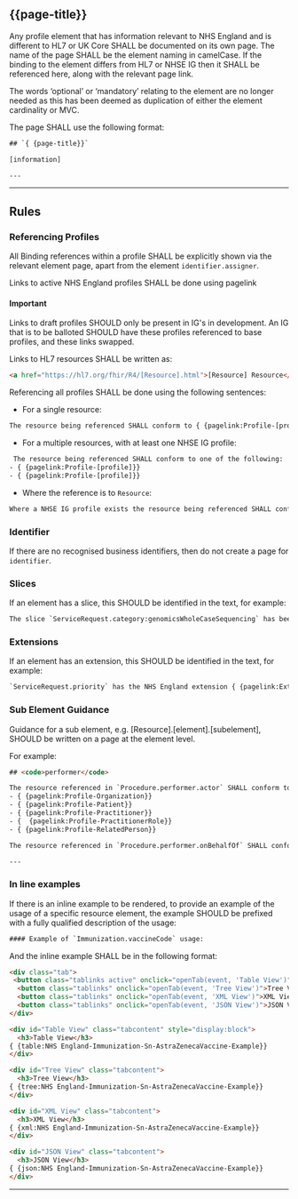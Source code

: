 ## {{page-title}}

Any profile element that has information relevant to NHS England and is different to HL7 or UK Core SHALL be documented on its own page. The name of the page SHALL be the element naming in camelCase. If the binding to the element differs from HL7 or NHSE IG  then it SHALL be referenced here, along with the relevant page link.  

The words ‘optional’ or ‘mandatory’ relating to the element are no longer needed as this has been deemed as duplication of either the element cardinality or MVC.  

The page SHALL use the following format: 
~~~html
## `{ {page-title}}`

[information]

---
~~~

---

## Rules

### Referencing Profiles 

All Binding references within a profile SHALL be explicitly shown via the relevant element page, apart from the element `identifier.assigner`. 

Links to active NHS England profiles SHALL be done using pagelink 

<div markdown="span" class="alert alert-warning" role="alert"><h4><i class="fa fa-info-circle"></i> Important</h4>
Links to draft profiles SHOULD only be present in IG's in development. An IG that is to be balloted SHOULD have these profiles referenced to base profiles, and these links swapped.
</div>


Links to HL7 resources SHALL be written as:
~~~html
<a href="https://hl7.org/fhir/R4/[Resource].html">[Resource] Resource</a>
~~~

Referencing all profiles SHALL be done using the following sentences:
- For a single resource: 
~~~html
The resource being referenced SHALL conform to { {pagelink:Profile-[profile]}}.
~~~
- For a multiple resources, with at least one NHSE IG profile: 
~~~html
 The resource being referenced SHALL conform to one of the following: 
- { {pagelink:Profile-[profile]}}
- { {pagelink:Profile-[profile]}}
~~~
- Where the reference is to <code>Resource</code>:
~~~html
Where a NHSE IG profile exists the resource being referenced SHALL conform to the profile.
~~~


### Identifier 

If there are no recognised business identifiers, then do not create a page for `identifier`. 

### Slices

If an element has a slice, this SHOULD be identified in the text, for example: 

~~~html
The slice `ServiceRequest.category:genomicsWholeCaseSequencing` has been added to aid in identifying the category of service request for Genomics use cases.
~~~

### Extensions

If an element has an extension, this SHOULD be identified in the text, for example: 

~~~html
`ServiceRequest.priority` has the NHS England extension { {pagelink:Extension-NHS England-PriorityReason}}.
~~~

### Sub Element Guidance

Guidance for a sub element, e.g. [Resource].[element].[subelement], SHOULD be written on a page at the element level.

For example:

~~~html
## <code>performer</code>

The resource referenced in `Procedure.performer.actor` SHALL conform to one the following:
- { {pagelink:Profile-Organization}}
- { {pagelink:Profile-Patient}}
- { {pagelink:Profile-Practitioner}}
- {  {pagelink:Profile-PractitionerRole}}
- { {pagelink:Profile-RelatedPerson}}

The resource referenced in `Procedure.performer.onBehalfOf` SHALL conform to { {pagelink:Profile-Organization}}.

---

~~~

### In line examples 

If there is an inline example to be rendered, to provide an example of the usage of a specific resource element, the example SHOULD be prefixed with a fully qualified description of the usage: 

~~~html
#### Example of `Immunization.vaccineCode` usage:
~~~

And the inline example SHALL be in the following format: 

~~~~html
<div class="tab">
 <button class="tablinks active" onclick="openTab(event, 'Table View')">Table View</button>
  <button class="tablinks" onclick="openTab(event, 'Tree View')">Tree View</button>
  <button class="tablinks" onclick="openTab(event, 'XML View')">XML View</button>
  <button class="tablinks" onclick="openTab(event, 'JSON View')">JSON View</button>
</div>

<div id="Table View" class="tabcontent" style="display:block">
  <h3>Table View</h3>
{ {table:NHS England-Immunization-Sn-AstraZenecaVaccine-Example}}
</div>

<div id="Tree View" class="tabcontent">
  <h3>Tree View</h3>
{ {tree:NHS England-Immunization-Sn-AstraZenecaVaccine-Example}}
</div>

<div id="XML View" class="tabcontent">
  <h3>XML View</h3>
{ {xml:NHS England-Immunization-Sn-AstraZenecaVaccine-Example}}
</div>

<div id="JSON View" class="tabcontent">
  <h3>JSON View</h3>
{ {json:NHS England-Immunization-Sn-AstraZenecaVaccine-Example}}
</div>

~~~~

---